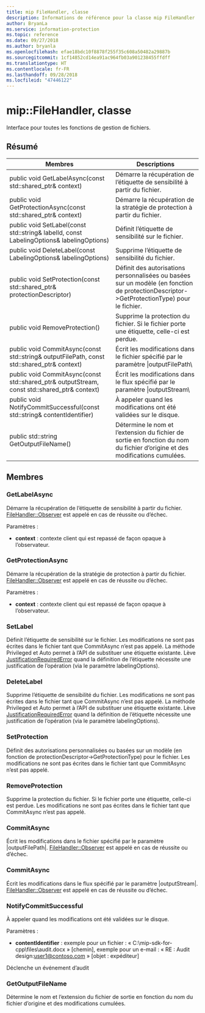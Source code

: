 ```yaml
---
title: mip FileHandler, classe
description: Informations de référence pour la classe mip FileHandler
author: BryanLa
ms.service: information-protection
ms.topic: reference
ms.date: 09/27/2018
ms.author: bryanla
ms.openlocfilehash: efae18bdc10f8878f255f35c608a50482a29887b
ms.sourcegitcommit: 1cf14852cd14ea91ac964fb03a901238455ffdff
ms.translationtype: HT
ms.contentlocale: fr-FR
ms.lasthandoff: 09/28/2018
ms.locfileid: "47446122"
---
```

# <a name="class-mipfilehandler"></a>mip::FileHandler, classe 
Interface pour toutes les fonctions de gestion de fichiers.
  
## <a name="summary"></a>Résumé
 Membres                        | Descriptions                                
--------------------------------|---------------------------------------------
public void GetLabelAsync(const std::shared_ptr<void>& context)  |  Démarre la récupération de l’étiquette de sensibilité à partir du fichier.
public void GetProtectionAsync(const std::shared_ptr<void>& context)  |  Démarre la récupération de la stratégie de protection à partir du fichier.
 public void SetLabel(const std::string& labelId, const LabelingOptions& labelingOptions)  |  Définit l’étiquette de sensibilité sur le fichier.
 public void DeleteLabel(const LabelingOptions& labelingOptions)  |  Supprime l’étiquette de sensibilité du fichier.
public void SetProtection(const std::shared_ptr<ProtectionDescriptor>& protectionDescriptor)  |  Définit des autorisations personnalisées ou basées sur un modèle (en fonction de protectionDescriptor->GetProtectionType) pour le fichier.
 public void RemoveProtection()  |  Supprime la protection du fichier. Si le fichier porte une étiquette, celle-ci est perdue.
public void CommitAsync(const std::string& outputFilePath, const std::shared_ptr<void>& context) | Écrit les modifications dans le fichier spécifié par le paramètre \|outputFilePath\ |  .
public void CommitAsync(const std::shared_ptr<Stream>& outputStream, const std::shared_ptr<void>& context) | Écrit les modifications dans le flux spécifié par le paramètre \|outputStream\ |  .
 public void NotifyCommitSuccessful(const std::string& contentIdentifier)  |  À appeler quand les modifications ont été validées sur le disque.
 public std::string GetOutputFileName()  |  Détermine le nom et l’extension du fichier de sortie en fonction du nom du fichier d’origine et des modifications cumulées.
  
## <a name="members"></a>Membres
  
### <a name="getlabelasync"></a>GetLabelAsync
Démarre la récupération de l’étiquette de sensibilité à partir du fichier.
[FileHandler::Observer](class_mip_filehandler_observer.md) est appelé en cas de réussite ou d’échec.

Paramètres :  
* **context** : contexte client qui est repassé de façon opaque à l’observateur.


  
### <a name="getprotectionasync"></a>GetProtectionAsync
Démarre la récupération de la stratégie de protection à partir du fichier.
[FileHandler::Observer](class_mip_filehandler_observer.md) est appelé en cas de réussite ou d’échec.

Paramètres :  
* **context** : contexte client qui est repassé de façon opaque à l’observateur.


  
### <a name="setlabel"></a>SetLabel
Définit l’étiquette de sensibilité sur le fichier.
Les modifications ne sont pas écrites dans le fichier tant que CommitAsync n’est pas appelé. La méthode Privileged et Auto permet à l’API de substituer une étiquette existante. Lève [JustificationRequiredError](class_mip_justificationrequirederror.md) quand la définition de l’étiquette nécessite une justification de l’opération (via le paramètre labelingOptions).
  
### <a name="deletelabel"></a>DeleteLabel
Supprime l’étiquette de sensibilité du fichier.
Les modifications ne sont pas écrites dans le fichier tant que CommitAsync n’est pas appelé. La méthode Privileged et Auto permet à l’API de substituer une étiquette existante. Lève [JustificationRequiredError](class_mip_justificationrequirederror.md) quand la définition de l’étiquette nécessite une justification de l’opération (via le paramètre labelingOptions).
  
### <a name="setprotection"></a>SetProtection
Définit des autorisations personnalisées ou basées sur un modèle (en fonction de protectionDescriptor->GetProtectionType) pour le fichier.
Les modifications ne sont pas écrites dans le fichier tant que CommitAsync n’est pas appelé.
  
### <a name="removeprotection"></a>RemoveProtection
Supprime la protection du fichier. Si le fichier porte une étiquette, celle-ci est perdue.
Les modifications ne sont pas écrites dans le fichier tant que CommitAsync n’est pas appelé.
  
### <a name="commitasync"></a>CommitAsync
Écrit les modifications dans le fichier spécifié par le paramètre |outputFilePath|.
[FileHandler::Observer](class_mip_filehandler_observer.md) est appelé en cas de réussite ou d’échec.
  
### <a name="commitasync"></a>CommitAsync
Écrit les modifications dans le flux spécifié par le paramètre |outputStream|.
[FileHandler::Observer](class_mip_filehandler_observer.md) est appelé en cas de réussite ou d’échec.
  
### <a name="notifycommitsuccessful"></a>NotifyCommitSuccessful
À appeler quand les modifications ont été validées sur le disque.

Paramètres :  
* **contentIdentifier** : exemple pour un fichier : « C:\mip-sdk-for-cpp\files\audit.docx » [chemin], exemple pour un e-mail : « RE : Audit design:user1@contoso.com » [objet : expéditeur] 


Déclenche un événement d’audit
  
### <a name="getoutputfilename"></a>GetOutputFileName
Détermine le nom et l’extension du fichier de sortie en fonction du nom du fichier d’origine et des modifications cumulées.
